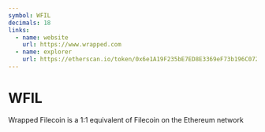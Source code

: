 ```yaml
---
symbol: WFIL
decimals: 18
links:
  - name: website
    url: https://www.wrapped.com
  - name: explorer
    url: https://etherscan.io/token/0x6e1A19F235bE7ED8E3369eF73b196C07257494DE
---
```


# WFIL

Wrapped Filecoin is a 1:1 equivalent of Filecoin on the Ethereum network
